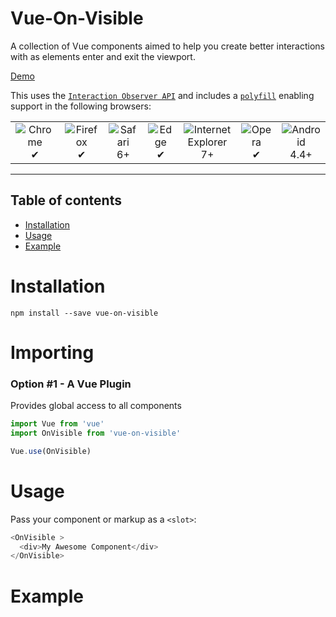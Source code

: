 # Vue-On-Visible

A collection of Vue components aimed to help you create better interactions with as elements enter and exit the viewport.

[Demo](https://adrienhobbs.github.io/vue-on-visible/)

This uses the [`Interaction Observer API`](https://developer.mozilla.org/en-US/docs/Web/API/Intersection_Observer_API) and includes a [`polyfill`](https://github.com/w3c/IntersectionObserver/blob/master/polyfill/README.md) enabling support in the following browsers:
<table>
  <tr>
    <td align="center">
      <img src="https://raw.github.com/alrra/browser-logos/39.2.2/src/chrome/chrome_48x48.png" alt="Chrome"><br>
      ✔
    </td>
    <td align="center">
      <img src="https://raw.github.com/alrra/browser-logos/39.2.2/src/firefox/firefox_48x48.png" alt="Firefox"><br>
      ✔
    </td>
    <td align="center">
      <img src="https://raw.github.com/alrra/browser-logos/39.2.2/src/safari/safari_48x48.png" alt="Safari"><br>
      6+
    </td>
    <td align="center">
      <img src="https://raw.github.com/alrra/browser-logos/39.2.2/src/edge/edge_48x48.png" alt="Edge"><br>
      ✔
    </td>
    <td align="center">
      <img src="https://raw.github.com/alrra/browser-logos/39.2.2/src/archive/internet-explorer_7-8/internet-explorer_7-8_48x48.png" alt="Internet Explorer"><br>
      7+
    </td>
    <td align="center">
      <img src="https://raw.github.com/alrra/browser-logos/39.2.2/src/opera/opera_48x48.png" alt="Opera"><br>
      ✔
    </td>
    <td align="center">
      <img src="https://raw.github.com/alrra/browser-logos/39.2.2/src/android/android_48x48.png" alt="Android"><br>
      4.4+
    </td>
  </tr>
</table>


---

## Table of contents

- [Installation](#installation)
- [Usage](#usage)
- [Example](#example)

# Installation

```
npm install --save vue-on-visible
```

# Importing
### Option #1 - A Vue Plugin
Provides global access to all components

```javascript
import Vue from 'vue'
import OnVisible from 'vue-on-visible'

Vue.use(OnVisible)

```

# Usage
Pass your component or markup as a `<slot>`:

```javascript
<OnVisible >
  <div>My Awesome Component</div>
</OnVisible>
```

# Example

